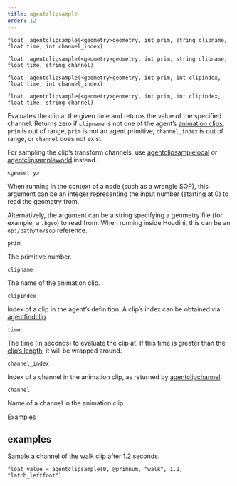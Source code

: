 ```yaml
---
title: agentclipsample
order: 12
---
```

`float  agentclipsample(<geometry>geometry, int prim, string clipname, float time, int channel_index)`

`float  agentclipsample(<geometry>geometry, int prim, string clipname, float time, string channel)`

`float  agentclipsample(<geometry>geometry, int prim, int clipindex, float time, int channel_index)`

`float  agentclipsample(<geometry>geometry, int prim, int clipindex, float time, string channel)`

Evaluates the clip at the given time and returns the value of the specified channel.
Returns zero if `clipname` is not one of the agent’s [animation clips](./agentclipcatalog "Returns all of the animation clips that have been loaded for an agent primitive."), `prim` is out of range, `prim` is not an agent primitive, `channel_index` is out of range, or `channel` does not exist.

For sampling the clip’s transform channels, use [agentclipsamplelocal](./agentclipsamplelocal "Samples an agent’s animation clip at a specific time.") or [agentclipsampleworld](./agentclipsampleworld "Samples an agent’s animation clip at a specific time.") instead.

`<geometry>`

When running in the context of a node (such as a wrangle SOP), this argument can be an integer representing the input number (starting at 0) to read the geometry from.

Alternatively, the argument can be a string specifying a geometry file (for example, a `.bgeo`) to read from. When running inside Houdini, this can be an `op:/path/to/sop` reference.

`prim`

The primitive number.

`clipname`

The name of the animation clip.

`clipindex`

Index of a clip in the agent’s definition.
A clip’s index can be obtained via [agentfindclip](./agentfindclip "Finds the index of a clip in an agent’s definition.").

`time`

The time (in seconds) to evaluate the clip at. If this time is greater than the [clip’s length](./agentcliplength "Returns the length (in seconds) of an agent’s animation clip."), it will be wrapped around.

`channel_index`

Index of a channel in the animation clip, as returned by [agentclipchannel](./agentclipchannel "Finds the index of a channel in an agent’s animation clip.").

`channel`

Name of a channel in the animation clip.

Examples

## examples

Sample a channel of the walk clip after 1.2 seconds.

```vex
float value = agentclipsample(0, @primnum, "walk", 1.2, "latch_leftfoot");

```
